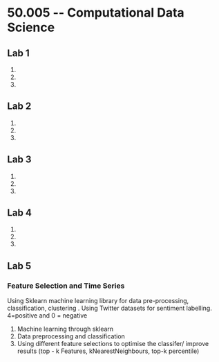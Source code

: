 # 50.005 -- Computational Data Science

## Lab 1 
1. 
2. 
3. 

## Lab 2
1.
2.
3. 
## Lab 3
1.
2.
3. 
## Lab 4
1.
2.
3. 
## Lab 5
### Feature Selection and Time Series
Using Sklearn machine learning library for data pre-processing, classification, clustering . 
Using Twitter datasets for sentiment labelling. 4=positive and 0 = negative

1. Machine learning through sklearn
2. Data preprocessing and classification
3. Using different feature selections to optimise the classifer/ improve results (top - k Features, kNearestNeighbours, top-k percentile)
